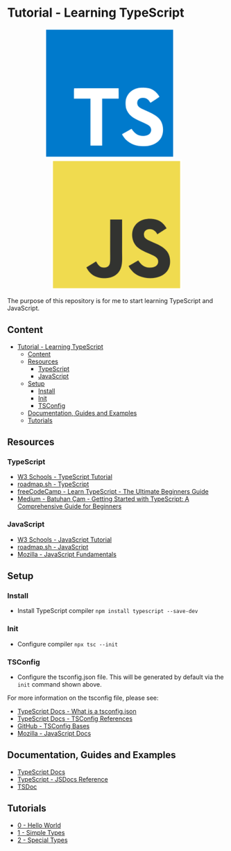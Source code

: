 # Tutorial - Learning TypeScript

<p align="center">
    <img src="https://github.com/devicons/devicon/blob/master/icons/typescript/typescript-original.svg" width="300" height="300">
    &nbsp;&nbsp;&nbsp;&nbsp;&nbsp;&nbsp;&nbsp;
    <img src="https://github.com/devicons/devicon/blob/master/icons/javascript/javascript-original.svg" width="300" height="300">
</p>

The purpose of this repository is for me to start learning TypeScript and 
JavaScript.

## Content

- [Tutorial - Learning TypeScript](#tutorial---learning-typescript)
  - [Content](#content)
  - [Resources](#resources)
    - [TypeScript](#typescript)
    - [JavaScript](#javascript)
  - [Setup](#setup)
    - [Install](#install)
    - [Init](#init)
    - [TSConfig](#tsconfig)
  - [Documentation, Guides and Examples](#documentation-guides-and-examples)
  - [Tutorials](#tutorials)

## Resources

### TypeScript

* [W3 Schools - TypeScript Tutorial](https://www.w3schools.com/typescript/index.php)
* [roadmap.sh - TypeScript](https://roadmap.sh/typescript)
* [freeCodeCamp - Learn TypeScript - The Ultimate Beginners Guide](https://www.freecodecamp.org/news/learn-typescript-beginners-guide/)
* [Medium - Batuhan Çam - Getting Started with TypeScript: A Comprehensive Guide for Beginners](https://medium.com/@bthncm/getting-started-with-typescript-a-comprehensive-guide-for-beginners-7a4969b6679c)

### JavaScript

* [W3 Schools - JavaScript Tutorial](https://www.w3schools.com/js/default.asp)
* [roadmap.sh - JavaScript](https://roadmap.sh/javascript)
* [Mozilla - JavaScript Fundamentals](https://developer.mozilla.org/en-US/curriculum/core/javascript-fundamentals/)

## Setup

### Install

* Install TypeScript compiler ```npm install typescript --save-dev```

### Init

* Configure compiler ```npx tsc --init```

### TSConfig

* Configure the tsconfig.json file. This will be generated by default via the 
```init``` command shown above.

For more information on the tsconfig file, please see:

* [TypeScript Docs - What is a tsconfig.json](https://www.typescriptlang.org/docs/handbook/tsconfig-json.html)
* [TypeScript Docs - TSConfig References](https://www.typescriptlang.org/tsconfig/)
* [GitHub - TSConfig Bases](https://github.com/tsconfig/bases)
* [Mozilla - JavaScript Docs](https://developer.mozilla.org/en-US/docs/Web/JavaScript)

## Documentation, Guides and Examples

* [TypeScript Docs](https://www.typescriptlang.org/docs/)
* [TypeScript - JSDocs Reference](https://www.typescriptlang.org/docs/handbook/jsdoc-supported-types.html)
* [TSDoc](https://tsdoc.org/)

## Tutorials

* [0 - Hello World](./src/0_hello_world/hello_world.ts)
* [1 - Simple Types](./src/1_simple_types/simple_types.ts)
* [2 - Special Types](./src/2_special_types/special_types.ts)
